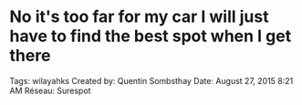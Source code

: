 # No it's too far for my car I will just have to find the best spot when I get there

Tags: wilayahks
Created by: Quentin Sombsthay
Date: August 27, 2015 8:21 AM
Réseau: Surespot